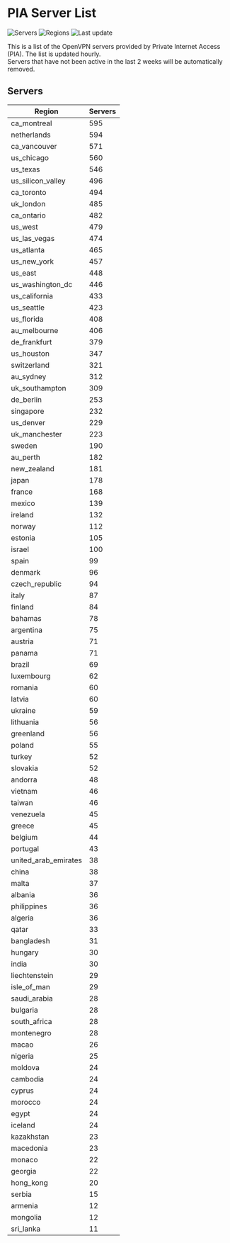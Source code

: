 # PIA Server List

![Servers](https://img.shields.io/badge/servers-15,877-blue)
![Regions](https://img.shields.io/badge/regions-97-blue)
![Last update](https://img.shields.io/badge/last_updated-Wed_May_01_11:02:24_UTC_2024-blue)

This is a list of the OpenVPN servers provided by Private Internet Access (PIA). The list is updated hourly. </br>
Servers that have not been active in the last 2 weeks will be automatically removed.

## Servers
| Region               | Servers |
|----------------------|---------|
| ca_montreal | 595 |
| netherlands | 594 |
| ca_vancouver | 571 |
| us_chicago | 560 |
| us_texas | 546 |
| us_silicon_valley | 496 |
| ca_toronto | 494 |
| uk_london | 485 |
| ca_ontario | 482 |
| us_west | 479 |
| us_las_vegas | 474 |
| us_atlanta | 465 |
| us_new_york | 457 |
| us_east | 448 |
| us_washington_dc | 446 |
| us_california | 433 |
| us_seattle | 423 |
| us_florida | 408 |
| au_melbourne | 406 |
| de_frankfurt | 379 |
| us_houston | 347 |
| switzerland | 321 |
| au_sydney | 312 |
| uk_southampton | 309 |
| de_berlin | 253 |
| singapore | 232 |
| us_denver | 229 |
| uk_manchester | 223 |
| sweden | 190 |
| au_perth | 182 |
| new_zealand | 181 |
| japan | 178 |
| france | 168 |
| mexico | 139 |
| ireland | 132 |
| norway | 112 |
| estonia | 105 |
| israel | 100 |
| spain | 99 |
| denmark | 96 |
| czech_republic | 94 |
| italy | 87 |
| finland | 84 |
| bahamas | 78 |
| argentina | 75 |
| austria | 71 |
| panama | 71 |
| brazil | 69 |
| luxembourg | 62 |
| romania | 60 |
| latvia | 60 |
| ukraine | 59 |
| lithuania | 56 |
| greenland | 56 |
| poland | 55 |
| turkey | 52 |
| slovakia | 52 |
| andorra | 48 |
| vietnam | 46 |
| taiwan | 46 |
| venezuela | 45 |
| greece | 45 |
| belgium | 44 |
| portugal | 43 |
| united_arab_emirates | 38 |
| china | 38 |
| malta | 37 |
| albania | 36 |
| philippines | 36 |
| algeria | 36 |
| qatar | 33 |
| bangladesh | 31 |
| hungary | 30 |
| india | 30 |
| liechtenstein | 29 |
| isle_of_man | 29 |
| saudi_arabia | 28 |
| bulgaria | 28 |
| south_africa | 28 |
| montenegro | 28 |
| macao | 26 |
| nigeria | 25 |
| moldova | 24 |
| cambodia | 24 |
| cyprus | 24 |
| morocco | 24 |
| egypt | 24 |
| iceland | 24 |
| kazakhstan | 23 |
| macedonia | 23 |
| monaco | 22 |
| georgia | 22 |
| hong_kong | 20 |
| serbia | 15 |
| armenia | 12 |
| mongolia | 12 |
| sri_lanka | 11 |